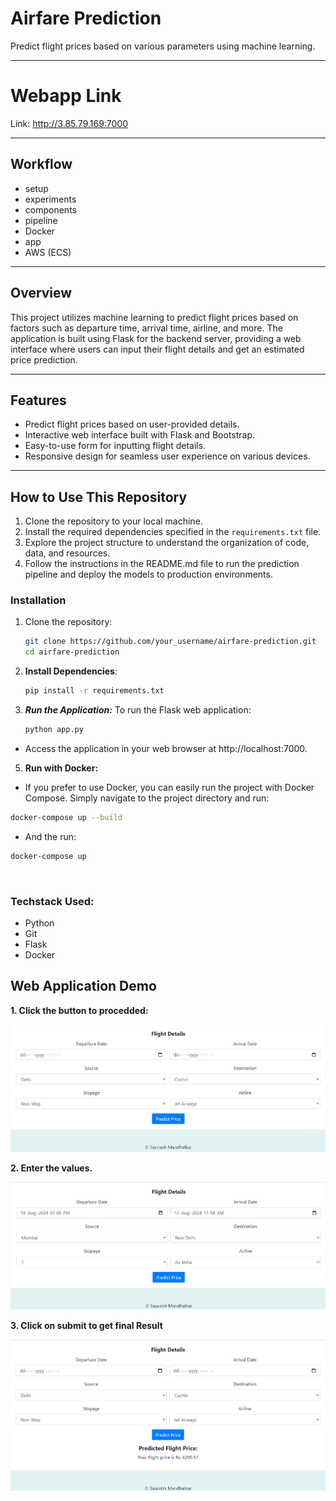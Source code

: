 # Airfare Prediction

Predict flight prices based on various parameters using machine learning.


---

# Webapp Link
Link: http://3.85.79.169:7000

---

## Workflow

- setup
- experiments
- components
- pipeline
- Docker
- app
- AWS (ECS)


---

## Overview

This project utilizes machine learning to predict flight prices based on factors such as departure time, arrival time, airline, and more. The application is built using Flask for the backend server, providing a web interface where users can input their flight details and get an estimated price prediction.

---


## Features

- Predict flight prices based on user-provided details.
- Interactive web interface built with Flask and Bootstrap.
- Easy-to-use form for inputting flight details.
- Responsive design for seamless user experience on various devices.

---

## How to Use This Repository

1. Clone the repository to your local machine.
2. Install the required dependencies specified in the `requirements.txt` file.
3. Explore the project structure to understand the organization of code, data, and resources.
4. Follow the instructions in the README.md file to run the prediction pipeline and deploy the models to production environments.



### Installation

1. Clone the repository:
   ```bash
   git clone https://github.com/your_username/airfare-prediction.git
   cd airfare-prediction


2. **Install Dependencies**:
    ```bash
    pip install -r requirements.txt
    ```


3. ***Run the Application:***
    To run the Flask web application:
    ```bash
    python app.py
    ```
* Access the application in your web browser at http://localhost:7000.


5. **Run with Docker:**
* If you prefer to use Docker, you can easily run the project with Docker Compose. Simply navigate to the project directory and run:
```bash
docker-compose up --build
```
* And the run:
```bash
docker-compose up
```
<br>


### Techstack Used:

- Python
- Git
- Flask
- Docker


## Web Application Demo

**1. Click the button to procedded:**

![](https://github.com/Saurabh932/Airfare-Estimation/blob/main/images/image-1.png)


**2. Enter the values.**

![](https://github.com/Saurabh932/Airfare-Estimation/blob/main/images/image-2.png)


**3. Click on submit to get final Result**

![](https://github.com/Saurabh932/Airfare-Estimation/blob/main/images/image-3.png)
